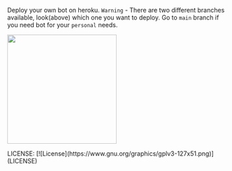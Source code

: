 Deploy your own bot on heroku.
`Warning` - There are two different branches available, look(above) which one you want to deploy. Go to `main` branch if you need bot for your `personal` needs.
<p><a href="https://heroku.com/deploy"> <img src="https://img.shields.io/badge/Deploy%20To%20Heroku-black?style=for-the-badge&logo=heroku" width="250""/></a></p>
LICENSE:
[![License](https://www.gnu.org/graphics/gplv3-127x51.png)](LICENSE)
